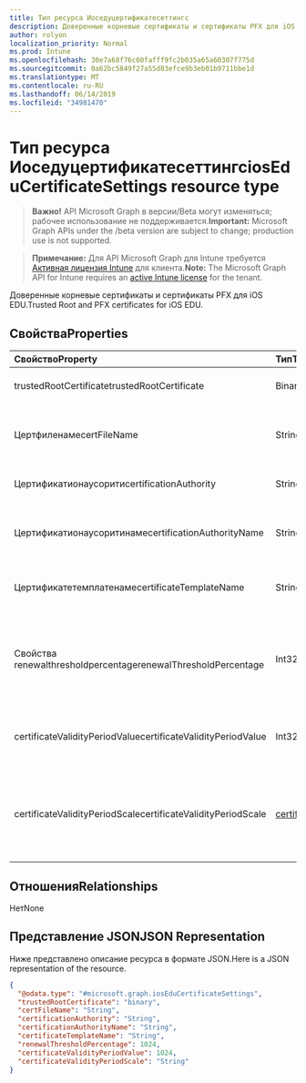 ```yaml
---
title: Тип ресурса Иоседуцертификатесеттингс
description: Доверенные корневые сертификаты и сертификаты PFX для iOS EDU.
author: rolyon
localization_priority: Normal
ms.prod: Intune
ms.openlocfilehash: 30e7a68f76c60fafff9fc2b035a65a60307f775d
ms.sourcegitcommit: 0a62bc5849f27a55d83efce9b3eb01b9711bbe1d
ms.translationtype: MT
ms.contentlocale: ru-RU
ms.lasthandoff: 06/14/2019
ms.locfileid: "34981470"
---
```

# <a name="ioseducertificatesettings-resource-type"></a><span data-ttu-id="69602-103">Тип ресурса Иоседуцертификатесеттингс</span><span class="sxs-lookup"><span data-stu-id="69602-103">iosEduCertificateSettings resource type</span></span>

> <span data-ttu-id="69602-104">**Важно!** API Microsoft Graph в версии/Beta могут изменяться; рабочее использование не поддерживается.</span><span class="sxs-lookup"><span data-stu-id="69602-104">**Important:** Microsoft Graph APIs under the /beta version are subject to change; production use is not supported.</span></span>

> <span data-ttu-id="69602-105">**Примечание:** Для API Microsoft Graph для Intune требуется [Активная лицензия Intune](https://go.microsoft.com/fwlink/?linkid=839381) для клиента.</span><span class="sxs-lookup"><span data-stu-id="69602-105">**Note:** The Microsoft Graph API for Intune requires an [active Intune license](https://go.microsoft.com/fwlink/?linkid=839381) for the tenant.</span></span>

<span data-ttu-id="69602-106">Доверенные корневые сертификаты и сертификаты PFX для iOS EDU.</span><span class="sxs-lookup"><span data-stu-id="69602-106">Trusted Root and PFX certificates for iOS EDU.</span></span>

## <a name="properties"></a><span data-ttu-id="69602-107">Свойства</span><span class="sxs-lookup"><span data-stu-id="69602-107">Properties</span></span>
|<span data-ttu-id="69602-108">Свойство</span><span class="sxs-lookup"><span data-stu-id="69602-108">Property</span></span>|<span data-ttu-id="69602-109">Тип</span><span class="sxs-lookup"><span data-stu-id="69602-109">Type</span></span>|<span data-ttu-id="69602-110">Описание</span><span class="sxs-lookup"><span data-stu-id="69602-110">Description</span></span>|
|:---|:---|:---|
|<span data-ttu-id="69602-111">trustedRootCertificate</span><span class="sxs-lookup"><span data-stu-id="69602-111">trustedRootCertificate</span></span>|<span data-ttu-id="69602-112">Binary</span><span class="sxs-lookup"><span data-stu-id="69602-112">Binary</span></span>|<span data-ttu-id="69602-113">Доверенный корневой сертификат.</span><span class="sxs-lookup"><span data-stu-id="69602-113">Trusted Root Certificate.</span></span>|
|<span data-ttu-id="69602-114">Цертфиленаме</span><span class="sxs-lookup"><span data-stu-id="69602-114">certFileName</span></span>|<span data-ttu-id="69602-115">String</span><span class="sxs-lookup"><span data-stu-id="69602-115">String</span></span>|<span data-ttu-id="69602-116">Имя файла, отображаемое в пользовательском интерфейсе.</span><span class="sxs-lookup"><span data-stu-id="69602-116">File name to display in UI.</span></span>|
|<span data-ttu-id="69602-117">Цертификатионаусорити</span><span class="sxs-lookup"><span data-stu-id="69602-117">certificationAuthority</span></span>|<span data-ttu-id="69602-118">String</span><span class="sxs-lookup"><span data-stu-id="69602-118">String</span></span>|<span data-ttu-id="69602-119">Центр сертификации PKCS.</span><span class="sxs-lookup"><span data-stu-id="69602-119">PKCS Certification Authority.</span></span>|
|<span data-ttu-id="69602-120">Цертификатионаусоритинаме</span><span class="sxs-lookup"><span data-stu-id="69602-120">certificationAuthorityName</span></span>|<span data-ttu-id="69602-121">String</span><span class="sxs-lookup"><span data-stu-id="69602-121">String</span></span>|<span data-ttu-id="69602-122">Имя центра сертификации PKCS.</span><span class="sxs-lookup"><span data-stu-id="69602-122">PKCS Certification Authority Name.</span></span>|
|<span data-ttu-id="69602-123">Цертификатетемплатенаме</span><span class="sxs-lookup"><span data-stu-id="69602-123">certificateTemplateName</span></span>|<span data-ttu-id="69602-124">String</span><span class="sxs-lookup"><span data-stu-id="69602-124">String</span></span>|<span data-ttu-id="69602-125">Имя шаблона сертификата PKCS.</span><span class="sxs-lookup"><span data-stu-id="69602-125">PKCS Certificate Template Name.</span></span>|
|<span data-ttu-id="69602-126">Свойства renewalthresholdpercentage</span><span class="sxs-lookup"><span data-stu-id="69602-126">renewalThresholdPercentage</span></span>|<span data-ttu-id="69602-127">Int32</span><span class="sxs-lookup"><span data-stu-id="69602-127">Int32</span></span>|<span data-ttu-id="69602-128">Пороговое значение возобновления сертификата.</span><span class="sxs-lookup"><span data-stu-id="69602-128">Certificate renewal threshold percentage.</span></span> <span data-ttu-id="69602-129">Допустимые значения — от 1 до 99</span><span class="sxs-lookup"><span data-stu-id="69602-129">Valid values 1 to 99</span></span>|
|<span data-ttu-id="69602-130">certificateValidityPeriodValue</span><span class="sxs-lookup"><span data-stu-id="69602-130">certificateValidityPeriodValue</span></span>|<span data-ttu-id="69602-131">Int32</span><span class="sxs-lookup"><span data-stu-id="69602-131">Int32</span></span>|<span data-ttu-id="69602-132">Значение срока действия сертификата.</span><span class="sxs-lookup"><span data-stu-id="69602-132">Value for the Certificate Validity Period.</span></span>|
|<span data-ttu-id="69602-133">certificateValidityPeriodScale</span><span class="sxs-lookup"><span data-stu-id="69602-133">certificateValidityPeriodScale</span></span>|[<span data-ttu-id="69602-134">certificateValidityPeriodScale</span><span class="sxs-lookup"><span data-stu-id="69602-134">certificateValidityPeriodScale</span></span>](../resources/intune-deviceconfig-certificatevalidityperiodscale.md)|<span data-ttu-id="69602-135">Масштаб срока действия сертификата.</span><span class="sxs-lookup"><span data-stu-id="69602-135">Scale for the Certificate Validity Period.</span></span> <span data-ttu-id="69602-136">Возможные значения: `days`, `months`, `years`.</span><span class="sxs-lookup"><span data-stu-id="69602-136">Possible values are: `days`, `months`, `years`.</span></span>|

## <a name="relationships"></a><span data-ttu-id="69602-137">Отношения</span><span class="sxs-lookup"><span data-stu-id="69602-137">Relationships</span></span>
<span data-ttu-id="69602-138">Нет</span><span class="sxs-lookup"><span data-stu-id="69602-138">None</span></span>

## <a name="json-representation"></a><span data-ttu-id="69602-139">Представление JSON</span><span class="sxs-lookup"><span data-stu-id="69602-139">JSON Representation</span></span>
<span data-ttu-id="69602-140">Ниже представлено описание ресурса в формате JSON.</span><span class="sxs-lookup"><span data-stu-id="69602-140">Here is a JSON representation of the resource.</span></span>
<!-- {
  "blockType": "resource",
  "@odata.type": "microsoft.graph.iosEduCertificateSettings"
}
-->
``` json
{
  "@odata.type": "#microsoft.graph.iosEduCertificateSettings",
  "trustedRootCertificate": "binary",
  "certFileName": "String",
  "certificationAuthority": "String",
  "certificationAuthorityName": "String",
  "certificateTemplateName": "String",
  "renewalThresholdPercentage": 1024,
  "certificateValidityPeriodValue": 1024,
  "certificateValidityPeriodScale": "String"
}
```





